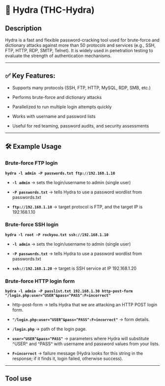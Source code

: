 # 🐉 Hydra (THC-Hydra)

## Description

Hydra is a fast and flexible password-cracking tool used for brute-force and dictionary attacks against more than 50 protocols 
and services (e.g., SSH, FTP, HTTP, RDP, SMTP, Telnet). It is widely used in penetration testing to evaluate the strength of 
authentication mechanisms.

---

## ✅ Key Features:

- Supports many protocols (SSH, FTP, HTTP, MySQL, RDP, SMB, etc.)

- Performs brute-force and dictionary attacks

- Parallelized to run multiple login attempts quickly

- Works with username and password lists

- Useful for red teaming, password audits, and security assessments

---

## 🛠 Example Usage

### Brute-force FTP login

**`hydra -l admin -P passwords.txt ftp://192.168.1.10`**


- **`-l admin`** → sets the login/username to admin (single user)
  
- **`-P passwords.txt`** → tells Hydra to use a password wordlist from passwords.txt

- **`ftp://192.168.1.10`** → target protocol is FTP, and the target IP is 192.168.1.10

### Brute-force SSH login



**`hydra -l root -P rockyou.txt ssh://192.168.1.10`**


- **`-l admin`** → sets the login/username to admin (single user)
  
- **`-P passwords.txt`** → tells Hydra to use a password wordlist from passwords.txt

- **`ssh://192.168.1.20`** → target is SSH service at IP 192.168.1.20

### Brute-force HTTP login form

**`hydra -l admin -P passlist.txt 192.168.1.30 http-post-form "/login.php:user=^USER^&pass=^PASS^:F=incorrect"`**


- http-post-form → tells Hydra that we are attacking an HTTP POST login form.

- **`"/login.php:user=^USER^&pass=^PASS^:F=incorrect"`** → form details.

- **`/login.php`** → path of the login page.

- **`user=^USER^&pass=^PASS^`** → parameters where Hydra will substitute ^USER^ and ^PASS^ with username and password values from your lists.

- **`F=incorrect`** → failure message (Hydra looks for this string in the response; if it finds it, login failed, otherwise success).

---

## Tool use

